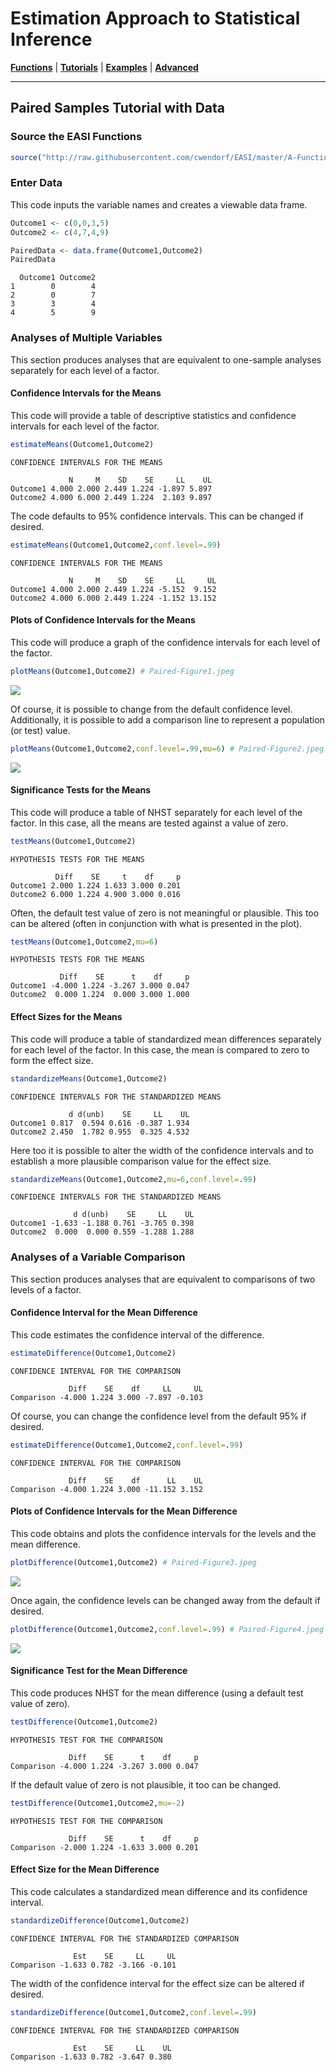 # Estimation Approach to Statistical Inference

[**Functions**](../../A-Functions) | 
[**Tutorials**](../../B-Tutorials) | 
[**Examples**](../../C-Examples) | 
[**Advanced**](../../D-Advanced)

---

## Paired Samples Tutorial with Data

### Source the EASI Functions

```r
source("http://raw.githubusercontent.com/cwendorf/EASI/master/A-Functions/ALL-EASI-FUNCTIONS.R")
```

### Enter Data

This code inputs the variable names and creates a viewable data frame.
```r
Outcome1 <- c(0,0,3,5)
Outcome2 <- c(4,7,4,9)

PairedData <- data.frame(Outcome1,Outcome2)
PairedData
```
```
  Outcome1 Outcome2
1        0        4
2        0        7
3        3        4
4        5        9
```
 
### Analyses of Multiple Variables

This section produces analyses that are equivalent to one-sample analyses separately for each level of a factor.

#### Confidence Intervals for the Means

This code will provide a table of descriptive statistics and confidence intervals for each level of the factor.
```r
estimateMeans(Outcome1,Outcome2)
```
```
CONFIDENCE INTERVALS FOR THE MEANS

             N     M    SD    SE     LL    UL
Outcome1 4.000 2.000 2.449 1.224 -1.897 5.897
Outcome2 4.000 6.000 2.449 1.224  2.103 9.897
```

The code defaults to 95% confidence intervals. This can be changed if desired.
```r
estimateMeans(Outcome1,Outcome2,conf.level=.99)
```
```
CONFIDENCE INTERVALS FOR THE MEANS

             N     M    SD    SE     LL     UL
Outcome1 4.000 2.000 2.449 1.224 -5.152  9.152
Outcome2 4.000 6.000 2.449 1.224 -1.152 13.152
```

#### Plots of Confidence Intervals for the Means

This code will produce a graph of the confidence intervals for each level of the factor.
```r
plotMeans(Outcome1,Outcome2) # Paired-Figure1.jpeg
```
<kbd><img src="Paired-Figure1.jpeg"></kbd>

Of course, it is possible to change from the default confidence level. Additionally, it is possible to add a comparison line to represent a population (or test) value.
```r
plotMeans(Outcome1,Outcome2,conf.level=.99,mu=6) # Paired-Figure2.jpeg
```
<kbd><img src="Paired-Figure2.jpeg"></kbd>

#### Significance Tests for the Means

This code will produce a table of NHST separately for each level of the factor. In this case, all the means are tested against a value of zero.
```r
testMeans(Outcome1,Outcome2)
```
```
HYPOTHESIS TESTS FOR THE MEANS

          Diff    SE     t    df     p
Outcome1 2.000 1.224 1.633 3.000 0.201
Outcome2 6.000 1.224 4.900 3.000 0.016
```

Often, the default test value of zero is not meaningful or plausible. This too can be altered (often in conjunction with what is presented in the plot).
```r
testMeans(Outcome1,Outcome2,mu=6)
```
```
HYPOTHESIS TESTS FOR THE MEANS

           Diff    SE      t    df     p
Outcome1 -4.000 1.224 -3.267 3.000 0.047
Outcome2  0.000 1.224  0.000 3.000 1.000
```

#### Effect Sizes for the Means

This code will produce a table of standardized mean differences separately for each level of the factor. In this case, the mean is compared to zero to form the effect size.
```r
standardizeMeans(Outcome1,Outcome2)
```
```
CONFIDENCE INTERVALS FOR THE STANDARDIZED MEANS

             d d(unb)    SE     LL    UL
Outcome1 0.817  0.594 0.616 -0.387 1.934
Outcome2 2.450  1.782 0.955  0.325 4.532
```

Here too it is possible to alter the width of the confidence intervals and to establish a more plausible comparison value for the effect size.
```r
standardizeMeans(Outcome1,Outcome2,mu=6,conf.level=.99)
```
```
CONFIDENCE INTERVALS FOR THE STANDARDIZED MEANS

              d d(unb)    SE     LL    UL
Outcome1 -1.633 -1.188 0.761 -3.765 0.398
Outcome2  0.000  0.000 0.559 -1.288 1.288
```

### Analyses of a Variable Comparison

This section produces analyses that are equivalent to comparisons of two levels of a factor.

#### Confidence Interval for the Mean Difference

This code estimates the confidence interval of the difference.
```r
estimateDifference(Outcome1,Outcome2)
```
```
CONFIDENCE INTERVAL FOR THE COMPARISON

             Diff    SE    df     LL     UL
Comparison -4.000 1.224 3.000 -7.897 -0.103
```

Of course, you can change the confidence level from the default 95% if desired.
```r
estimateDifference(Outcome1,Outcome2,conf.level=.99)
```
```
CONFIDENCE INTERVAL FOR THE COMPARISON

             Diff    SE    df      LL    UL
Comparison -4.000 1.224 3.000 -11.152 3.152
```

#### Plots of Confidence Intervals for the Mean Difference

This code obtains and plots the confidence intervals for the levels and the mean difference.
```r
plotDifference(Outcome1,Outcome2) # Paired-Figure3.jpeg
```
<kbd><img src="Paired-Figure3.jpeg"></kbd>

Once again, the confidence levels can be changed away from the default if desired.
```r
plotDifference(Outcome1,Outcome2,conf.level=.99) # Paired-Figure4.jpeg
```
<kbd><img src="Paired-Figure4.jpeg"></kbd>

#### Significance Test for the Mean Difference

This code produces NHST for the mean difference (using a default test value of zero).
```r
testDifference(Outcome1,Outcome2)
```
```
HYPOTHESIS TEST FOR THE COMPARISON

             Diff    SE      t    df     p
Comparison -4.000 1.224 -3.267 3.000 0.047
```

If the default value of zero is not plausible, it too can be changed.
```r
testDifference(Outcome1,Outcome2,mu=-2)
```
```
HYPOTHESIS TEST FOR THE COMPARISON

             Diff    SE      t    df     p
Comparison -2.000 1.224 -1.633 3.000 0.201
```

#### Effect Size for the Mean Difference

This code calculates a standardized mean difference and its confidence interval.
```r
standardizeDifference(Outcome1,Outcome2)
```
```
CONFIDENCE INTERVAL FOR THE STANDARDIZED COMPARISON

              Est    SE     LL     UL
Comparison -1.633 0.782 -3.166 -0.101
```

The width of the confidence interval for the effect size can be altered if desired.
```r
standardizeDifference(Outcome1,Outcome2,conf.level=.99)
```
```
CONFIDENCE INTERVAL FOR THE STANDARDIZED COMPARISON

              Est    SE     LL    UL
Comparison -1.633 0.782 -3.647 0.380
```
